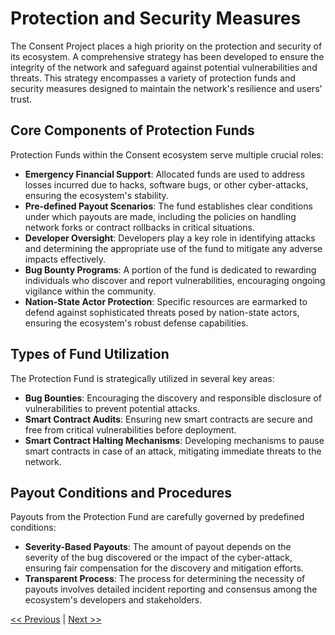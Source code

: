 # Protection and Security Measures

The Consent Project places a high priority on the protection and security of its ecosystem. A comprehensive strategy has been developed to ensure the integrity of the network and safeguard against potential vulnerabilities and threats. This strategy encompasses a variety of protection funds and security measures designed to maintain the network's resilience and users' trust.

## Core Components of Protection Funds

Protection Funds within the Consent ecosystem serve multiple crucial roles:

- **Emergency Financial Support**: Allocated funds are used to address losses incurred due to hacks, software bugs, or other cyber-attacks, ensuring the ecosystem's stability.
- **Pre-defined Payout Scenarios**: The fund establishes clear conditions under which payouts are made, including the policies on handling network forks or contract rollbacks in critical situations.
- **Developer Oversight**: Developers play a key role in identifying attacks and determining the appropriate use of the fund to mitigate any adverse impacts effectively.
- **Bug Bounty Programs**: A portion of the fund is dedicated to rewarding individuals who discover and report vulnerabilities, encouraging ongoing vigilance within the community.
- **Nation-State Actor Protection**: Specific resources are earmarked to defend against sophisticated threats posed by nation-state actors, ensuring the ecosystem's robust defense capabilities.

## Types of Fund Utilization

The Protection Fund is strategically utilized in several key areas:

- **Bug Bounties**: Encouraging the discovery and responsible disclosure of vulnerabilities to prevent potential attacks.
- **Smart Contract Audits**: Ensuring new smart contracts are secure and free from critical vulnerabilities before deployment.
- **Smart Contract Halting Mechanisms**: Developing mechanisms to pause smart contracts in case of an attack, mitigating immediate threats to the network.

## Payout Conditions and Procedures

Payouts from the Protection Fund are carefully governed by predefined conditions:

- **Severity-Based Payouts**: The amount of payout depends on the severity of the bug discovered or the impact of the cyber-attack, ensuring fair compensation for the discovery and mitigation efforts.
- **Transparent Process**: The process for determining the necessity of payouts involves detailed incident reporting and consensus among the ecosystem's developers and stakeholders.

[<< Previous](strategic_initiatives.md) | [Next >>](conclusion.md)
